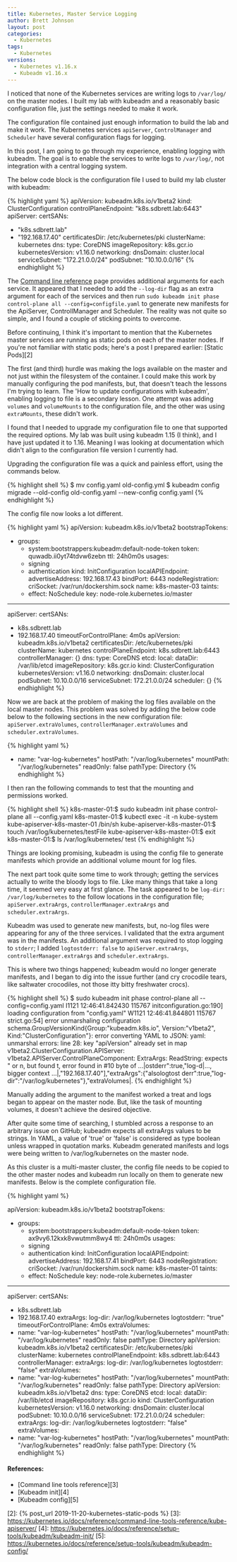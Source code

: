```yaml
---
title: Kubernetes, Master Service Logging
author: Brett Johnson
layout: post
categories:
  - Kubernetes
tags: 
  - Kubernetes
versions: 
  - Kubernetes v1.16.x
  - Kubeadm v1.16.x
---
```


I noticed that none of the Kubernetes services are writing logs to `/var/log/` on the master nodes. I built my lab with kubeadm and a reasonably basic configuration file, just the settings needed to make it work.

The configuration file contained just enough information to build the lab and make it work. The Kubernetes services  `apiServer`, `ControlManager` and `Scheduler` have several configuration flags for logging. 

In this post, I am going to go through my experience, enabling logging with kubeadm. The goal is to enable the services to write logs to `/var/log/`, not integration with a central logging system.

The below code block is the configuration file I used to build my lab cluster with kubeadm:

{% highlight yaml %}
apiVersion: kubeadm.k8s.io/v1beta2
kind: ClusterConfiguration
controlPlaneEndpoint: "k8s.sdbrett.lab:6443"
apiServer:
  certSANs:
  - "k8s.sdbrett.lab"
  - "192.168.17.40"
certificatesDir: /etc/kubernetes/pki
clusterName: kubernetes
dns:
  type: CoreDNS
imageRepository: k8s.gcr.io
kubernetesVersion: v1.16.0
networking:
  dnsDomain: cluster.local
  serviceSubnet: "172.21.0.0/24"
  podSubnet: "10.10.0.0/16"
{% endhighlight %}

The [Command line reference][1] page provides additional arguments for each service. It appeared that I needed to add the `--log-dir` flag as an extra argument for each of the services and then run `sudo kubeadm init phase control-plane all --config=configfile.yaml` to generate new manifests for the ApiServer, ControllManager and Scheduler. The reality was not quite so simple, and I found a couple of sticking points to overcome.

Before continuing, I think it's important to mention that the Kubernetes master services are running as static pods on each of the master nodes. If you're not familiar with static pods; here's a post I prepared earlier: [Static Pods][2]

The first (and third) hurdle was making the logs available on the master and not just within the filesystem of the container. I could make this work by manually configuring the pod manifests, but, that doesn't teach the lessons I'm trying to learn. The 'How to update configurations with kubeadm', enabling logging to file is a secondary lesson. One attempt was adding `volumes` and `volumeMounts` to the configuration file, and the other was using `extraMounts`, these didn't work.

I found that I needed to upgrade my configuration file to one that supported the required options. My lab was built using kubeadm 1.15 (I think), and I have just updated it to 1.16. Meaning I was looking at documentation which didn't align to the configuration file version I currently had.

Upgrading the configuration file was a quick and painless effort, using the commands below.

 {% highlight shell %}
 $ mv config.yaml old-config.yml
 $ kubeadm config migrade --old-config old-config.yaml --new-config config.yaml
 {% endhighlight %}

The config file now looks a lot different.

{% highlight yaml %}
apiVersion: kubeadm.k8s.io/v1beta2
bootstrapTokens:
- groups:
  - system:bootstrappers:kubeadm:default-node-token
  token: quwadb.ii0yt74tdvw6zebn
  ttl: 24h0m0s
  usages:
  - signing
  - authentication
kind: InitConfiguration
localAPIEndpoint:
  advertiseAddress: 192.168.17.43
  bindPort: 6443
nodeRegistration:
  criSocket: /var/run/dockershim.sock
  name: k8s-master-03
  taints:
  - effect: NoSchedule
    key: node-role.kubernetes.io/master
---
apiServer:
  certSANs:
  - k8s.sdbrett.lab
  - 192.168.17.40
  timeoutForControlPlane: 4m0s
apiVersion: kubeadm.k8s.io/v1beta2
certificatesDir: /etc/kubernetes/pki
clusterName: kubernetes
controlPlaneEndpoint: k8s.sdbrett.lab:6443
controllerManager: {}
dns:
  type: CoreDNS
etcd:
  local:
    dataDir: /var/lib/etcd
imageRepository: k8s.gcr.io
kind: ClusterConfiguration
kubernetesVersion: v1.16.0
networking:
  dnsDomain: cluster.local
  podSubnet: 10.10.0.0/16
  serviceSubnet: 172.21.0.0/24
scheduler: {}
{% endhighlight %}

Now we are back at the problem of making the log files available on the local master nodes. This problem was solved by adding the below code below to the following sections in the new configuration file: `apiServer.extraVolumes`, `controllerManager.extraVolumes` and `scheduler.extraVolumes`.

{% highlight yaml %}
  - name: "var-log-kubernetes"
    hostPath: "/var/log/kubernetes"
    mountPath: "/var/log/kubernetes"
    readOnly: false
    pathType: Directory
{% endhighlight %}

I then ran the following commands to test that the mounting and permissions worked.

{% highlight shell %}
k8s-master-01:$ sudo kubeadm init phase control-plane all --config.yaml
k8s-master-01:$ kubectl exec -it -n kube-system kube-apiserver-k8s-master-01 /bin/sh
kube-apiserver-k8s-master-01:$ touch /var/log/kubernetes/testFile
kube-apiserver-k8s-master-01:$ exit
k8s-master-01:$ ls /var/log/kubernetes/
test
{% endhighlight %}

Things are looking promising, kubeadm is using the config file to generate manifests which provide an additional volume mount for log files.

The next part took quite some time to work through; getting the services actually to write the bloody logs to file. Like many things that take a long time, it seemed very easy at first glance. The task appeared to be `log-dir: /var/log/kubernetes` to the follow locations in the configuration file; `apiServer.extraArgs`, `controllerManager.extraArgs` and `scheduler.extraArgs`.

Kubeadm was used to generate new manifests, but, no-log files were appearing for any of the three services. I validated that the extra argument was in the manifests. An additional argument was required to stop logging to `stderr`; I added `logtostderr: false` to `apiServer.extraArgs`, `controllerManager.extraArgs` and `scheduler.extraArgs`.

This is where two things happened; kubeadm would no longer generate manifests, and I began to dig into the issue further (and cry crocodile tears, like saltwater crocodiles, not those itty bitty freshwater crocs). 

{% highlight shell %}
$ sudo kubeadm init phase control-plane all --config=config.yaml
I1121 12:46:41.842430  115767 initconfiguration.go:190] loading configuration from "config.yaml"
W1121 12:46:41.844801  115767 strict.go:54] error unmarshaling configuration schema.GroupVersionKind{Group:"kubeadm.k8s.io", Version:"v1beta2", Kind:"ClusterConfiguration"}: error converting YAML to JSON: yaml: unmarshal errors:
  line 28: key "apiVersion" already set in map
v1beta2.ClusterConfiguration.APIServer: v1beta2.APIServer.ControlPlaneComponent: ExtraArgs: ReadString: expects " or n, but found t, error found in #10 byte of ...|ostderr":true,"log-d|..., bigger context ...|,"192.168.17.40"],"extraArgs":{"alsologtost
derr":true,"log-dir":"/var/log/kubernetes"},"extraVolumes|.
{% endhighlight %}

Manually adding the argument to the manifest worked a treat and logs began to appear on the master node. But, like the task of mounting volumes, it doesn't achieve the desired objective.

After quite some time of searching, I stumbled across a response to an arbitrary issue on GitHub; kubeadm expects all extraArgs values to be strings. In YAML, a value of 'true' or 'false' is considered as type boolean unless wrapped in quotation marks. Kubeadm generated manifests and logs were being written to /var/log/kubernetes on the master node. 

As this cluster is a multi-master cluster, the config file needs to be copied to the other master nodes and kubeadm run locally on them to generate new manifests. Below is the complete configuration file.

{% highlight yaml %}

apiVersion: kubeadm.k8s.io/v1beta2
bootstrapTokens:
- groups:
  - system:bootstrappers:kubeadm:default-node-token
  token: ax9vy6.12kxk8vwutmm8wy4
  ttl: 24h0m0s
  usages:
  - signing
  - authentication
kind: InitConfiguration
localAPIEndpoint:
  advertiseAddress: 192.168.17.41
  bindPort: 6443
nodeRegistration:
  criSocket: /var/run/dockershim.sock
  name: k8s-master-01
  taints:
  - effect: NoSchedule
    key: node-role.kubernetes.io/master
---
apiServer:
  certSANs:
  - k8s.sdbrett.lab
  - 192.168.17.40
  extraArgs:
    log-dir: /var/log/kubernetes
    logtostderr: "true"
  timeoutForControlPlane: 4m0s
  extraVolumes:
  - name: "var-log-kubernetes"
    hostPath: "/var/log/kubernetes"
    mountPath: "/var/log/kubernetes"
    readOnly: false
    pathType: Directory
apiVersion: kubeadm.k8s.io/v1beta2
certificatesDir: /etc/kubernetes/pki
clusterName: kubernetes
controlPlaneEndpoint: k8s.sdbrett.lab:6443
controllerManager:
  extraArgs:
    log-dir: /var/log/kubernetes
    logtostderr: "false"
  extraVolumes:
  - name: "var-log-kubernetes"
    hostPath: "/var/log/kubernetes"
    mountPath: "/var/log/kubernetes"
    readOnly: false
    pathType: Directory
apiVersion: kubeadm.k8s.io/v1beta2
dns:
  type: CoreDNS
etcd:
  local:
    dataDir: /var/lib/etcd
imageRepository: k8s.gcr.io
kind: ClusterConfiguration
kubernetesVersion: v1.16.0
networking:
  dnsDomain: cluster.local
  podSubnet: 10.10.0.0/16
  serviceSubnet: 172.21.0.0/24
scheduler:
  extraArgs:
    log-dir: /var/log/kubernetes
    logtostderr: "false"
  extraVolumes:
  - name: "var-log-kubernetes"
    hostPath: "/var/log/kubernetes"
    mountPath: "/var/log/kubernetes"
    readOnly: false
    pathType: Directory
{% endhighlight %}

#### References:

- [Command line tools reference][3]
- [Kubeadm init][4]
- [Kubeadm config][5]


[1]: https://kubernetes.io/docs/reference/command-line-tools-reference
[2]: {% post_url 2019-11-20-kubernetes-static-pods %}
[3]: https://kubernetes.io/docs/reference/command-line-tools-reference/kube-apiserver/
[4]: https://kubernetes.io/docs/reference/setup-tools/kubeadm/kubeadm-init/
[5]: https://kubernetes.io/docs/reference/setup-tools/kubeadm/kubeadm-config/